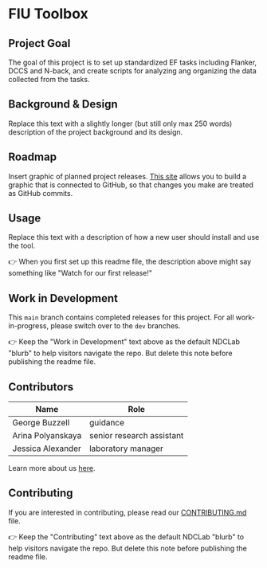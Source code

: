 # FIU Toolbox

## Project Goal
The goal of this project is to set up standardized EF tasks including Flanker, DCCS and N-back, and create scripts for analyzing ang organizing the data collected from the tasks.


## Background & Design
Replace this text with a slightly longer (but still only max 250 words) description of the project background and its design. 


## Roadmap
Insert graphic of planned project releases. [This site](https://app.diagrams.net/) allows you to build a graphic that is connected to GitHub, so that changes you make are treated as GitHub commits.


## Usage
Replace this text with a description of how a new user should install and use the tool.

:point_right: When you first set up this readme file, the description above might say something like "Watch for our first release!"

## Work in Development
This `main` branch contains completed releases for this project. For all work-in-progress, please switch over to the `dev` branches.

:point_right: Keep the "Work in Development" text above as the default NDCLab "blurb" to help visitors navigate the repo. But delete this note before publishing the readme file.


## Contributors
| Name | Role |
| ---  | ---  |
| George Buzzell | guidance |
| Arina Polyanskaya | senior research assistant |
| Jessica Alexander | laboratory manager |

Learn more about us [here](www.ndclab.com/people).

## Contributing
If you are interested in contributing, please read our [CONTRIBUTING.md](CONTRIBUTING.md) file.

:point_right: Keep the "Contributing" text above as the default NDCLab "blurb" to help visitors navigate the repo. But delete this note before publishing the readme file.
